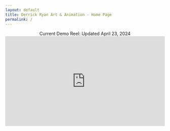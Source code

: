 ```yaml
---
layout: default
title: Derrick Ryan Art & Animation - Home Page
permalink: /
---
```

<div align="center">Current Demo Reel: Updated April 23, 2024
<div style="padding:56.25% 0 0 0;position:relative;"><iframe src="https://player.vimeo.com/video/938461605?badge=0&amp;autopause=0&amp;player_id=0&amp;app_id=58479" frameborder="0" allow="autoplay; fullscreen; picture-in-picture; clipboard-write" style="position:absolute;top:0;left:0;width:100%;height:100%;" title="Demo Reel-Mocap and Animation Mentor"></iframe></div><script src="https://player.vimeo.com/api/player.js"></script>


